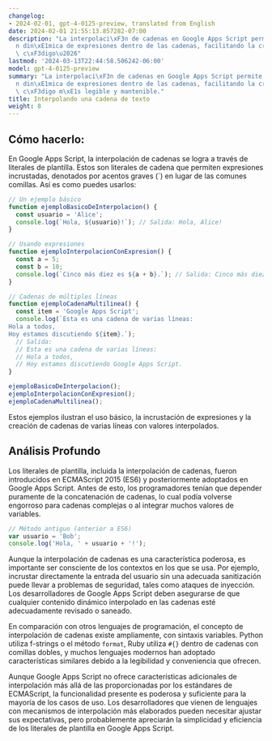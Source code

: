 ```yaml
---
changelog:
- 2024-02-01, gpt-4-0125-preview, translated from English
date: 2024-02-01 21:55:13.857282-07:00
description: "La interpolaci\xF3n de cadenas en Google Apps Script permite la incrustaci\xF3\
  n din\xE1mica de expresiones dentro de las cadenas, facilitando la creaci\xF3n de\
  \ c\xF3digo\u2026"
lastmod: '2024-03-13T22:44:58.506242-06:00'
model: gpt-4-0125-preview
summary: "La interpolaci\xF3n de cadenas en Google Apps Script permite la incrustaci\xF3\
  n din\xE1mica de expresiones dentro de las cadenas, facilitando la creaci\xF3n de\
  \ c\xF3digo m\xE1s legible y mantenible."
title: Interpolando una cadena de texto
weight: 8
---
```


## Cómo hacerlo:
En Google Apps Script, la interpolación de cadenas se logra a través de literales de plantilla. Estos son literales de cadena que permiten expresiones incrustadas, denotados por acentos graves (\`) en lugar de las comunes comillas. Así es como puedes usarlos:

```javascript
// Un ejemplo básico
function ejemploBasicoDeInterpolacion() {
  const usuario = 'Alice';
  console.log(`Hola, ${usuario}!`); // Salida: Hola, Alice!
}

// Usando expresiones
function ejemploInterpolacionConExpresion() {
  const a = 5;
  const b = 10;
  console.log(`Cinco más diez es ${a + b}.`); // Salida: Cinco más diez es 15.
}

// Cadenas de múltiples líneas
function ejemploCadenaMultilinea() {
  const item = 'Google Apps Script';
  console.log(`Esta es una cadena de varias líneas:
Hola a todos,
Hoy estamos discutiendo ${item}.`);
  // Salida:
  // Esta es una cadena de varias líneas:
  // Hola a todos,
  // Hoy estamos discutiendo Google Apps Script.
}

ejemploBasicoDeInterpolacion();
ejemploInterpolacionConExpresion();
ejemploCadenaMultilinea();
```

Estos ejemplos ilustran el uso básico, la incrustación de expresiones y la creación de cadenas de varias líneas con valores interpolados.

## Análisis Profundo
Los literales de plantilla, incluida la interpolación de cadenas, fueron introducidos en ECMAScript 2015 (ES6) y posteriormente adoptados en Google Apps Script. Antes de esto, los programadores tenían que depender puramente de la concatenación de cadenas, lo cual podía volverse engorroso para cadenas complejas o al integrar muchos valores de variables.

```javascript
// Método antiguo (anterior a ES6)
var usuario = 'Bob';
console.log('Hola, ' + usuario + '!');
```

Aunque la interpolación de cadenas es una característica poderosa, es importante ser consciente de los contextos en los que se usa. Por ejemplo, incrustar directamente la entrada del usuario sin una adecuada sanitización puede llevar a problemas de seguridad, tales como ataques de inyección. Los desarrolladores de Google Apps Script deben asegurarse de que cualquier contenido dinámico interpolado en las cadenas esté adecuadamente revisado o saneado.

En comparación con otros lenguajes de programación, el concepto de interpolación de cadenas existe ampliamente, con sintaxis variables. Python utiliza f-strings o el método `format`, Ruby utiliza `#{}` dentro de cadenas con comillas dobles, y muchos lenguajes modernos han adoptado características similares debido a la legibilidad y conveniencia que ofrecen.

Aunque Google Apps Script no ofrece características adicionales de interpolación más allá de las proporcionadas por los estándares de ECMAScript, la funcionalidad presente es poderosa y suficiente para la mayoría de los casos de uso. Los desarrolladores que vienen de lenguajes con mecanismos de interpolación más elaborados pueden necesitar ajustar sus expectativas, pero probablemente apreciarán la simplicidad y eficiencia de los literales de plantilla en Google Apps Script.

